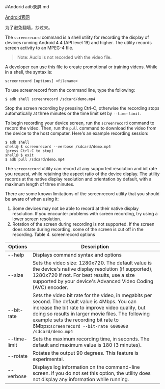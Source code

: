 #Andorid adb录屏.md

[Android官网](https://developer.android.com/tools/help/shell.html#screenrecord)

为了避免翻墙，抄过来。

The `screenrecord` command is a shell utility for recording the display of devices running Android 4.4 (API level 19) and higher. The utility records screen activity to an MPEG-4 file.

>Note: Audio is not recorded with the video file.

A developer can use this file to create promotional or training videos. While in a shell, the syntax is:

```
screenrecord [options] <filename>
```

To use screenrecord from the command line, type the following:
```
$ adb shell screenrecord /sdcard/demo.mp4
```
Stop the screen recording by pressing Ctrl-C, otherwise the recording stops automatically at three minutes or the time limit set by `--time-limit`.

To begin recording your device screen, run the `screenrecord` command to record the video. Then, run the `pull` command to download the video from the device to the host computer. Here's an example recording session:
```
$ adb shell
shell@ $ screenrecord --verbose /sdcard/demo.mp4
(press Ctrl-C to stop)
shell@ $ exit
$ adb pull /sdcard/demo.mp4
```
The `screenrecord` utility can record at any supported resolution and bit rate you request, while retaining the aspect ratio of the device display. The utility records at the native display resolution and orientation by default, with a maximum length of three minutes.

There are some known limitations of the screenrecord utility that you should be aware of when using it:

1. Some devices may not be able to record at their native display resolution. If you encounter problems with screen recording, try using a lower screen resolution.
2. Rotation of the screen during recording is not supported. If the screen does rotate during recording, some of the screen is cut off in the recording.
Table 4. screenrecord options

Options|	Description
----|---|
--help	|Displays command syntax and options
--size <WIDTHxHEIGHT>	|Sets the video size: 1280x720. The default value is the device's native display resolution (if supported), 1280x720 if not. For best results, use a size supported by your device's Advanced Video Coding (AVC) encoder.
--bit-rate <RATE>	|Sets the video bit rate for the video, in megabits per second. The default value is 4Mbps. You can increase the bit rate to improve video quality, but doing so results in larger movie files. The following example sets the recording bit rate to 6Mbps:`screenrecord --bit-rate 6000000 /sdcard/demo.mp4`
--time-limit <TIME>	|Sets the maximum recording time, in seconds. The default and maximum value is 180 (3 minutes).
--rotate	|Rotates the output 90 degrees. This feature is experimental.
--verbose	|Displays log information on the command-line screen. If you do not set this option, the utility does not display any information while running.
